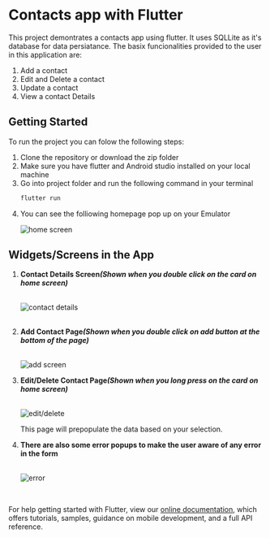 # Contacts app with Flutter

This project demontrates a contacts app using flutter. It uses SQLLite as it's database for data persiatance. The basix funcionalities provided to the user in this application are:

<ol>
<li>Add a contact</li>
<li>Edit and Delete a contact</li>
<li>Update a contact</li>
<li>View a contact Details</li>
</ol>

## Getting Started

To run the project you can folow the following steps:

<ol>
<li>Clone the repository or download the zip folder</li>
<li>Make sure you have flutter and Android studio installed on your local machine</li>
<li>Go into project folder and run the following command in your terminal</li>

```js
flutter run
```

 <li> You can see the folliowing homepage pop up on your Emulator</li>

![home screen](/screenshots/homescreen.jpg)

</ol>

## Widgets/Screens in the App

<ol>

<li><b>Contact Details Screen<i>(Shown when you double click on the card on home screen)</i></b></li>
<br>

![contact details](/screenshots/contact_details.jpg)

<br>
<li><b>Add Contact Page<i>(Shown when you double click on add button at the bottom of the page)</i></b></li>
<br>

![add screen](/screenshots/add_screen.jpg)

<li><b>Edit/Delete Contact Page<i>(Shown when you long press on the card on home screen)</i></b></li>
<br>

![edit/delete](/screenshots/edit_page.jpg)

This page will prepopulate the data based on your selection.
<br>

<li><b>There are also some error popups to make the user aware of any error in the form</i></b></li>
<br>

![error](/screenshots/error.jpg)

<br>
</ol>

For help getting started with Flutter, view our
[online documentation](https://flutter.dev/docs), which offers tutorials,
samples, guidance on mobile development, and a full API reference.
